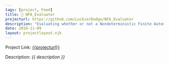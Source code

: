 ```yaml
---
tags: [project, Feed]
title: 🔢 NFA_Evaluator
projecturl: https://github.com/LuckierDodge/NFA_Evaluator
description: "Evaluating whether or not a Nondeterministic Finite Automata accepts or rejects different words."
date: 2018-11-09
layout: projectlayout.njk
---
```


Project Link: [{{projecturl}}]({{projecturl}})

Description: _{{ description }}_
